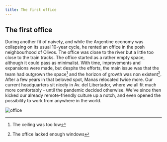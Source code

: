 ```yaml
---
title: The first office
---
```

## The first office

During another fit of naivety, and while the Argentine economy was collapsing on its usual 10-year cycle, he rented an office in the posh neighbourhood of Olivos. The office was close to the river but a little too close to the train tracks. The office started as a rather empty space, although it could pass as minimalist. With time, improvements and expansions were made, but despite the efforts, the main issue was that the team had outgrown the space[^1] and the horizon of growth was non existent[^2]. After a few years in that beloved spot, Manas relocated twice more. Our current headquarters sit nicely in Av. del Libertador, where we all fit much more comfortably - until the pandemic decided otherwise. We've since then kicked our already remote-friendly culture up a notch, and even opened the possibility to work from anywhere in the world.

![office](/images/office.svg)

[^1]: The ceiling was too low

[^2]: The office lacked enough windows